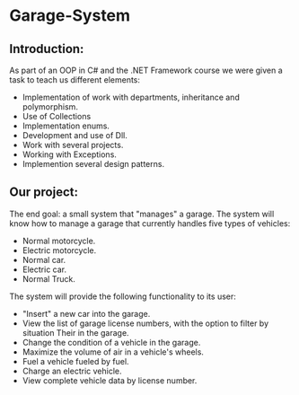 # Garage-System
## Introduction:

As part of an OOP in C# and the .NET Framework course we were given a task to teach us different elements:

- Implementation of work with departments, inheritance and polymorphism.
- Use of Collections
- Implementation enums.
- Development and use of Dll.
- Work with several projects.
- Working with Exceptions.
- Implemention several design patterns.

## Our project:

The end goal: a small system that "manages" a garage.
The system will know how to manage a garage that currently handles five types of vehicles:
- Normal motorcycle.
- Electric motorcycle.
- Normal car.
- Electric car.
- Normal Truck.

The system will provide the following functionality to its user:
- "Insert" a new car into the garage.
- View the list of garage license numbers, with the option to filter by situation
Their in the garage.
- Change the condition of a vehicle in the garage.
- Maximize the volume of air in a vehicle's wheels.
- Fuel a vehicle fueled by fuel.
- Charge an electric vehicle.
- View complete vehicle data by license number.

